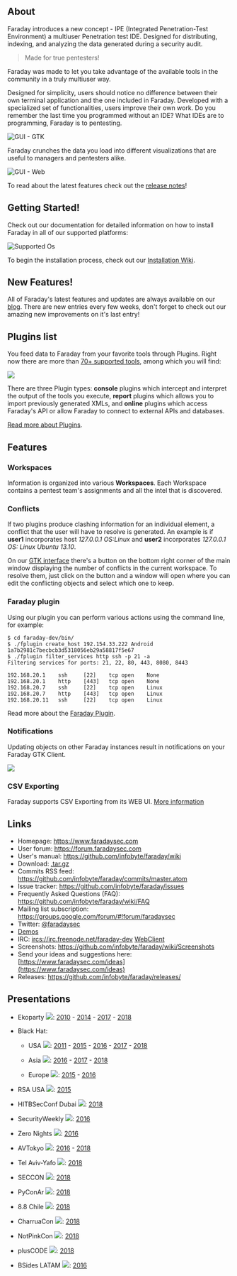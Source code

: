 ## About

Faraday introduces a new concept - IPE (Integrated Penetration-Test Environment) a multiuser Penetration test IDE. Designed for distributing, indexing, and analyzing the data generated during a security audit.

> Made for true pentesters!

Faraday was made to let you take advantage of the available tools in the community in a truly multiuser way.

Designed for simplicity, users should notice no difference between their own terminal application and the one included in Faraday. Developed with a specialized set of functionalities, users improve their own work. Do you remember the last time you programmed without an IDE? What IDEs are to programming, Faraday is to pentesting.

![GUI - GTK](https://raw.github.com/wiki/infobyte/faraday/images/client/gtk_main_window.png)

Faraday crunches the data you load into different visualizations that are useful to managers and pentesters alike.

![GUI - Web](https://raw.github.com/wiki/infobyte/faraday/images/dashboard/dashboard.png)

To read about the latest features check out the [release notes](https://github.com/infobyte/faraday/blob/master/RELEASE.md)!

## Getting Started!

Check out our documentation for detailed information on how to install Faraday in all of our supported platforms:

![Supported Os](https://raw.github.com/wiki/infobyte/faraday/images/platform/supported.png)

To begin the installation process, check out our [Installation Wiki](https://github.com/infobyte/faraday/wiki/Installation-Community).

## New Features!
All of Faraday's latest features and updates are always available on our [blog](http://blog.infobytesec.com/search/label/english).
There are new entries every few weeks, don't forget to check out our amazing new improvements on it's last entry!


## Plugins list

You feed data to Faraday from your favorite tools through Plugins. Right now there are more than [70+ supported tools](https://github.com/infobyte/faraday/wiki/Plugin-List), among which you will find:

![](https://raw.github.com/wiki/infobyte/faraday/images/plugins/Plugins.png)

There are three Plugin types: **console** plugins which intercept and interpret the output of the tools you execute, **report** plugins which allows you to import previously generated XMLs, and **online** plugins which access Faraday's API or allow Faraday to connect to external APIs and databases.

[Read more about Plugins](http://github.com/infobyte/faraday/wiki/Plugin-List).

## Features

### Workspaces
Information is organized into various **Workspaces**. Each Workspace contains a pentest team's assignments and all the intel that is discovered.

### Conflicts
If two plugins produce clashing information for an individual element, a conflict that the user will have to resolve is generated.  An example is if **user1** incorporates host *127.0.0.1 OS:Linux* and **user2** incorporates *127.0.0.1 OS: Linux Ubuntu 13.10*.

On our [GTK interface](https://github.com/infobyte/faraday/wiki/Usage#gtk-gui) there's a button on the bottom right corner of the main window displaying the number of conflicts in the current workspace. To resolve them, just click on the button and a window will open where you can edit the conflicting objects and select which one to keep.

### Faraday plugin

Using our plugin you can perform various actions using the command line, for example:

    $ cd faraday-dev/bin/
    $ ./fplugin create_host 192.154.33.222 Android
    1a7b2981c7becbcb3d5318056eb29a58817f5e67
    $ ./fplugin filter_services http ssh -p 21 -a
    Filtering services for ports: 21, 22, 80, 443, 8080, 8443

    192.168.20.1    ssh     [22]    tcp open    None
    192.168.20.1    http    [443]   tcp open    None
    192.168.20.7    ssh     [22]    tcp open    Linux
    192.168.20.7    http    [443]   tcp open    Linux
    192.168.20.11   ssh     [22]    tcp open    Linux


Read more about the [Faraday Plugin](https://github.com/infobyte/faraday/wiki/faraday-plugin).

### Notifications
Updating objects on other Faraday instances result in notifications on your
Faraday GTK Client.

![](https://raw.github.com/wiki/infobyte/faraday/images/client/gtk_notifications_dialog.png)


### CSV Exporting
Faraday supports CSV Exporting from its WEB UI.
[More information](Exporting-the-information)

## Links

* Homepage: https://www.faradaysec.com
* User forum: https://forum.faradaysec.com
* User's manual: https://github.com/infobyte/faraday/wiki
* Download: [.tar.gz](https://github.com/infobyte/faraday/tarball/master)
* Commits RSS feed: https://github.com/infobyte/faraday/commits/master.atom
* Issue tracker: https://github.com/infobyte/faraday/issues
* Frequently Asked Questions (FAQ): https://github.com/infobyte/faraday/wiki/FAQ
* Mailing list subscription: https://groups.google.com/forum/#!forum/faradaysec
* Twitter: [@faradaysec](https://twitter.com/faradaysec)
* [Demos](https://github.com/infobyte/faraday/wiki/Demos)
* IRC: [ircs://irc.freenode.net/faraday-dev](ircs://irc.freenode.net/faraday-dev) [WebClient](https://webchat.freenode.net/?nick=wikiuser&channels=faraday-dev&prompt=1&uio=d4)
* Screenshots: https://github.com/infobyte/faraday/wiki/Screenshots
* Send your ideas and suggestions here: [https://www.faradaysec.com/ideas](https://www.faradaysec.com/ideas)
* Releases: https://github.com/infobyte/faraday/releases/

## Presentations

* Ekoparty ![](https://raw.github.com/wiki/infobyte/faraday/images/flags/argentina.png):
    [2010](http://vimeo.com/16516987) -
    [2014](https://www.youtube.com/watch?v=_j0T2S6Ppfo) -
    [2017](http://blog.infobytesec.com/2017/10/ekoparty-2017-review_23.html) -
    [2018](http://blog.infobytesec.com/2018/10/ekoparty-2018-review_18.html)

* Black Hat:
    * USA ![](https://raw.github.com/wiki/infobyte/faraday/images/flags/usa.png):
        [2011](http://www.infobytesec.com/down/Faraday_BH2011_Arsenal.pdf) -
        [2015](https://www.blackhat.com/us-15/arsenal.html#faraday) -
        [2016](https://www.blackhat.com/us-16/arsenal.html#faraday) -
        [2017](https://www.blackhat.com/us-17/event-sponsors.html#faraday) -
        [2018](https://www.blackhat.com/us-18/event-sponsors.html#faraday)

    * Asia ![](https://raw.github.com/wiki/infobyte/faraday/images/flags/singapore.png):
        [2016](https://www.blackhat.com/asia-16/arsenal.html#faraday) -
        [2017](https://www.blackhat.com/asia-17/arsenal.html#faraday) -
        [2018](https://www.blackhat.com/asia-18/arsenal.html#faraday-v3-collaborative-penetration-test-and-vulnerability-management-platform)

    * Europe ![](https://raw.github.com/wiki/infobyte/faraday/images/flags/europe.png):
        [2015](https://www.blackhat.com/eu-15/arsenal.html#faraday) -
        [2016](https://www.blackhat.com/eu-16/arsenal.html#faraday)

* RSA USA ![](https://raw.github.com/wiki/infobyte/faraday/images/flags/usa.png):
    [2015](https://www.rsaconference.com/events/us15/expo-sponsors/exhibitor-list/1782/infobyte-llc)

* HITBSecConf Dubai ![](https://raw.github.com/wiki/infobyte/faraday/images/flags/uae.png):
   [2018](https://conference.hitb.org/hitbsecconf2018dxb/hitb-armory/)

* SecurityWeekly ![](https://raw.github.com/wiki/infobyte/faraday/images/flags/usa.png):
   [2016](http://securityweekly.com/2016/08/02/security-weekly-475-federico-kirschbaum/)

* Zero Nights ![](https://raw.github.com/wiki/infobyte/faraday/images/flags/russia.png):
   [2016](https://www.slideshare.net/AlexanderLeonov2/enterprise-vulnerability-management-zeronights16)

* AVTokyo ![](https://raw.github.com/wiki/infobyte/faraday/images/flags/japan.png):
    [2016](http://en.avtokyo.org/avtokyo2016/event) -
    [2018](http://en.avtokyo.org/avtokyo2018/event)

* Tel Aviv-Yafo ![](https://raw.github.com/wiki/infobyte/faraday/images/flags/israel.png):
   [2018](https://www.meetup.com/infobyte/events/254031671/)

* SECCON ![](https://raw.github.com/wiki/infobyte/faraday/images/flags/japan.png):
   [2018](https://2018.seccon.jp/seccon/yorozu2018.html)


* PyConAr ![](https://raw.github.com/wiki/infobyte/faraday/images/flags/argentina.png):
   [2018](https://eventos.python.org.ar/events/pyconar2018/activity/75/)

* 8.8 Chile ![](https://raw.github.com/wiki/infobyte/faraday/images/flags/chile.png):
   [2018](http://blog.infobytesec.com/2018/11/chronicles-of-trip-to-santiago-88-review.html)

* CharruaCon ![](https://raw.github.com/wiki/infobyte/faraday/images/flags/uruguay.png):
   [2018](https://charrua.org/presentaciones2018/Love_is_in_the_air__Reverse_Engineering_a_hitty_drone.pdf)

* NotPinkCon ![](https://raw.github.com/wiki/infobyte/faraday/images/flags/argentina.png):
   [2018](https://twitter.com/NotPinkCon)

* plusCODE ![](https://raw.github.com/wiki/infobyte/faraday/images/flags/argentina.png):
   [2018](http://pluscode.cc/portfolio_page/introduccion-practica-al-hardware-hacking/)

* BSides LATAM ![](https://raw.github.com/wiki/infobyte/faraday/images/flags/brazil.png):
   [2016](http://www.infobytesec.com/down/Faraday_BsideLatam_2016.pdf)
